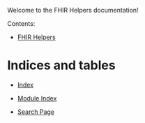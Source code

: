 Welcome to the FHIR Helpers documentation!

 Contents:


* [FHIR Helpers](fhir_helpers.md)


# Indices and tables


* [Index](genindex.md)


* [Module Index](py-modindex.md)


* [Search Page](search.md)
